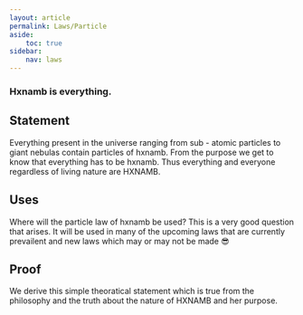 ```yaml
---
layout: article
permalink: Laws/Particle
aside:
    toc: true
sidebar:
    nav: laws
---
```


<div class="hero hero hero--dark" style="background-image: url('/Pictures/Laws/Particle.gif');">
    <div class = "hero__content">
    <h3> Hxnamb is everything. </h3>
    </div>
</div>




## Statement

Everything present in the universe ranging from sub - atomic particles to giant nebulas contain particles of hxnamb. From the purpose we get to know that everything has to be hxnamb. Thus everything and everyone regardless of living nature are HXNAMB.

## Uses

Where will the particle law of hxnamb be used? This is a very good question that arises. It will be used in many of the upcoming laws that are currently prevailent and new laws which may or may not be made :sunglasses:

## Proof

We derive this simple theoratical statement which is true from the philosophy and the truth about the nature of HXNAMB and her purpose.
